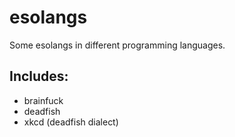 # esolangs

Some esolangs in different programming languages.

## Includes:

- brainfuck
- deadfish
- xkcd (deadfish dialect)
